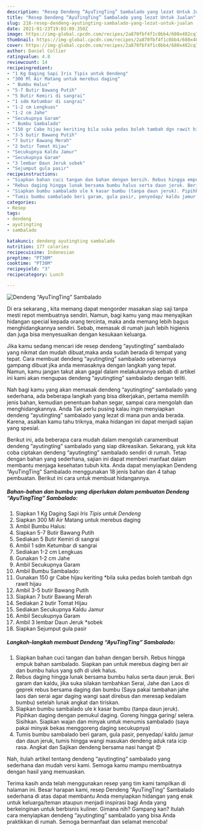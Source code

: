 ```yaml
---
description: "Resep Dendeng “AyuTingTing” Sambalado yang lezat Untuk Jualan"
title: "Resep Dendeng “AyuTingTing” Sambalado yang lezat Untuk Jualan"
slug: 218-resep-dendeng-ayutingting-sambalado-yang-lezat-untuk-jualan
date: 2021-01-23T19:03:09.350Z
image: https://img-global.cpcdn.com/recipes/2a870fbf4f1c0bb4/680x482cq70/dendeng-ayutingting-sambalado-foto-resep-utama.jpg
thumbnail: https://img-global.cpcdn.com/recipes/2a870fbf4f1c0bb4/680x482cq70/dendeng-ayutingting-sambalado-foto-resep-utama.jpg
cover: https://img-global.cpcdn.com/recipes/2a870fbf4f1c0bb4/680x482cq70/dendeng-ayutingting-sambalado-foto-resep-utama.jpg
author: Daniel Collier
ratingvalue: 4.8
reviewcount: 14
recipeingredient:
- "1 Kg Daging Sapi Iris Tipis untuk Dendeng"
- "300 Ml Air Matang untuk merebus daging"
- " Bumbu Halus"
- "5-7 Butir Bawang Putih"
- "5 Butir Kemiri di sangrai"
- "1 sdm Ketumbar di sangrai"
- "1-2 cm Lengkuas"
- "1-2 cm Jahe"
- "Secukupnya Garam"
- " Bumbu Sambalado"
- "150 gr Cabe hijau keriting bila suka pedas boleh tambah dgn rawit hijau"
- "3-5 butir Bawang Putih"
- "7 butir Bawang Merah"
- "2 butir Tomat Hijau"
- "Secukupnya Kaldu Jamur"
- "Secukupnya Garam"
- "3 lembar Daun Jeruk sobek"
- "Sejumput gula pasir"
recipeinstructions:
- "Siapkan bahan cuci tangan dan bahan dengan bersih. Rebus hingga empuk bahan sambalado. Siapkan pan untuk merebus daging beri air dan bumbu halus yang sdh di ulek halus."
- "Rebus daging hingga lunak bersama bumbu halus serta daun jeruk. Beri garam dan kaldu, jika suka silakan tambahkan Serai, Jahe dan Laos di geprek rebus bersama daging dan bumbu (Saya pakai tambahan jahe laos dan serai agar daging wangi saat direbus dan meresap kedalam bumbu) setelah lunak angkat dan tiriskan."
- "Siapkan bumbu sambalado ule k kasar bumbu (tanpa daun jeruk). Pipihkan daging dengan pemukul daging. Goreng hingga garing/ selera. Sisihkan. Siapkan wajan dan minyak untuk menumis sambalado (saya pakai minyak bekas menggoreng daging secukupnya)"
- "Tumis bumbu sambalado beri garam, gula pasir, penyedap/ kaldu jamur dan daun jeruk, tumis hingga wangi masukan dendeng aduk rata icip rasa. Angkat dan Sajikan dendeng bersama nasi hangat 😍"
categories:
- Resep
tags:
- dendeng
- ayutingting
- sambalado

katakunci: dendeng ayutingting sambalado 
nutrition: 177 calories
recipecuisine: Indonesian
preptime: "PT30M"
cooktime: "PT30M"
recipeyield: "3"
recipecategory: Lunch

---
```



![Dendeng “AyuTingTing” Sambalado](https://img-global.cpcdn.com/recipes/2a870fbf4f1c0bb4/680x482cq70/dendeng-ayutingting-sambalado-foto-resep-utama.jpg)

Di era  sekarang , kita memang dapat mengorder masakan siap saji tanpa mesti repot membuatnya sendiri. Namun, bagi kamu yang mau menyajikan hidangan special kepada orang tercinta, maka anda memang lebih bagus menghidangkannya sendiri. Sebab, memasak di rumah jauh lebih higienis dan juga bisa menyesuaikan dengan kesukaan keluarga.

Jika kamu sedang mencari ide resep dendeng “ayutingting” sambalado yang nikmat dan mudah dibuat,maka anda sudah berada di tempat yang tepat. Cara membuat dendeng “ayutingting” sambalado  sebenarnya gampang dibuat jika anda memasaknya dengan langkah yang tepat. Namun, kamu jangan takut akan gagal dalam melakukannya 
sebab di artikel ini kami akan mengupas dendeng “ayutingting” sambalado dengan teliti.  



Nah bagi kamu yang akan memasak dendeng “ayutingting” sambalado yang sederhana, ada beberapa langkah yang bisa dikerjakan, pertama memilih jenis bahan, kemudian penentuan bahan segar, sampai cara mengolah dan menghidangkannya. Anda Tak perlu pusing kalau ingin menyiapkan dendeng “ayutingting” sambalado yang lezat di mana pun anda berada. Karena, asalkan kamu  tahu triknya, maka hidangan ini dapat menjadi sajian yang spesial.

Berikut ini, ada beberapa cara mudah dalam mengolah caramembuat dendeng “ayutingting” sambalado yang siap dikreasikan. Sekarang, yuk kita coba ciptakan dendeng “ayutingting” sambalado sendiri di rumah. Tetap dengan bahan yang sederhana, sajian ini dapat memberi manfaat dalam membantu menjaga kesehatan tubuh kita. Anda dapat menyiapkan Dendeng “AyuTingTing” Sambalado menggunakan 18 jenis bahan dan 4 tahap pembuatan. Berikut ini cara untuk membuat hidangannya.

<!--inarticleads1-->

##### Bahan-bahan dan bumbu yang diperlukan dalam pembuatan Dendeng “AyuTingTing” Sambalado:

1. Siapkan 1 Kg Daging Sapi *Iris Tipis untuk Dendeng*
1. Siapkan 300 Ml Air Matang untuk merebus daging
1. Ambil  Bumbu Halus:
1. Siapkan 5-7 Butir Bawang Putih
1. Sediakan 5 Butir Kemiri di sangrai
1. Ambil 1 sdm Ketumbar di sangrai
1. Sediakan 1-2 cm Lengkuas
1. Gunakan 1-2 cm Jahe
1. Ambil Secukupnya Garam
1. Ambil  Bumbu Sambalado:
1. Gunakan 150 gr Cabe hijau keriting *bila suka pedas boleh tambah dgn rawit hijau
1. Ambil 3-5 butir Bawang Putih
1. Siapkan 7 butir Bawang Merah
1. Sediakan 2 butir Tomat Hijau
1. Sediakan Secukupnya Kaldu Jamur
1. Ambil Secukupnya Garam
1. Ambil 3 lembar Daun Jeruk *sobek
1. Siapkan Sejumput gula pasir




<!--inarticleads2-->

##### Langkah-langkah membuat Dendeng “AyuTingTing” Sambalado:

1. Siapkan bahan cuci tangan dan bahan dengan bersih. Rebus hingga empuk bahan sambalado. Siapkan pan untuk merebus daging beri air dan bumbu halus yang sdh di ulek halus.
1. Rebus daging hingga lunak bersama bumbu halus serta daun jeruk. Beri garam dan kaldu, jika suka silakan tambahkan Serai, Jahe dan Laos di geprek rebus bersama daging dan bumbu (Saya pakai tambahan jahe laos dan serai agar daging wangi saat direbus dan meresap kedalam bumbu) setelah lunak angkat dan tiriskan.
1. Siapkan bumbu sambalado ule k kasar bumbu (tanpa daun jeruk). Pipihkan daging dengan pemukul daging. Goreng hingga garing/ selera. Sisihkan. Siapkan wajan dan minyak untuk menumis sambalado (saya pakai minyak bekas menggoreng daging secukupnya)
1. Tumis bumbu sambalado beri garam, gula pasir, penyedap/ kaldu jamur dan daun jeruk, tumis hingga wangi masukan dendeng aduk rata icip rasa. Angkat dan Sajikan dendeng bersama nasi hangat 😍




Nah, itulah artikel tentang  dendeng “ayutingting” sambalado  yang sederhana dan mudah versi kami. Semoga kamu mampu membuatnya dengan hasil yang memuaskan. 

Terima kasih anda telah menggunakan resep yang tim kami tampilkan di halaman ini. Besar harapan kami, resep  Dendeng “AyuTingTing” Sambalado sederhana di atas dapat membantu Anda menyiapkan hidangan yang enak untuk keluarga/teman ataupun menjadi inspirasi bagi Anda yang berkeinginan untuk berbisnis kuliner. Gimana nih? Gampang kan? Itulah cara menyiapkan dendeng “ayutingting” sambalado yang bisa Anda praktikkan di rumah. Semoga bermanfaat dan selamat mencoba!

